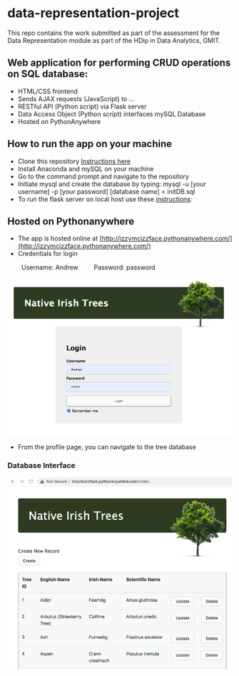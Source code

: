 # data-representation-project
This repo contains the work submitted as part of the assessment for the Data Representation module as part of the HDip in Data Analytics, GMIT. 

## Web application for performing CRUD operations on SQL database:

- HTML/CSS frontend<br>
- Sends AJAX requests (JavaScript) to ... <br>
- RESTful API (Python script) via Flask server <br>
- Data Access Object (Python script) interfaces mySQL Database
- Hosted on PythonAnywhere <br>

## How to run the app on your machine

- Clone this repository [Instructions here](https://docs.github.com/en/repositories/creating-and-managing-repositories/cloning-a-repository)
- Install Anaconda and mySQL on your machine
- Go to the command prompt and navigate to the repository
- Initiate mysql and create the database by typing: mysql -u [your username] -p [your password] [database name] < initDB.sql
- To run the flask server on local host use these [instructions](https://flask.palletsprojects.com/en/1.1.x/quickstart/):

## Hosted on Pythonanywhere

- The app is hosted online at [http://izzymcizzface.pythonanywhere.com/](http://izzymcizzface.pythonanywhere.com/)
- Credentials for login

&nbsp;&nbsp;&nbsp;&nbsp;&nbsp;&nbsp;&nbsp;&nbsp;Username: Andrew 
&nbsp;&nbsp;&nbsp;&nbsp;&nbsp;&nbsp;&nbsp;&nbsp;Password: password

![LoginPage](Other/login.png)

- From the profile page, you can navigate to the tree database<br>

### Database Interface

![Database](Other/database.png)